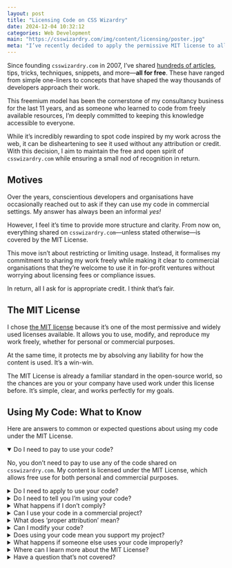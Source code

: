 ```yaml
---
layout: post
title: "Licensing Code on CSS Wizardry"
date: 2024-12-04 10:32:12
categories: Web Development
main: "https://csswizardry.com/img/content/licensing/poster.jpg"
meta: "I’ve recently decided to apply the permissive MIT license to all content on CSS Wizardry by default. How does this affect you?"
---
```


Since founding `csswizardry.com` in 2007, I’ve shared [hundreds of
articles](/archive/), tips, tricks, techniques, snippets, and more—**all for
free**. These have ranged from simple one-liners to concepts that have shaped
the way thousands of developers approach their work.

This freemium model has been the cornerstone of my consultancy business for the
last 11 years, and as someone who learned to code from freely available
resources, I’m deeply committed to keeping this knowledge accessible to
everyone.

While it’s incredibly rewarding to spot code inspired by my work across the web,
it can be disheartening to see it used without any attribution or credit. With
this decision, I aim to maintain the free and open spirit of `csswizardry.com`
while ensuring a small nod of recognition in return.


## Motives

Over the years, conscientious developers and organisations have occasionally
reached out to ask if they can use my code in commercial settings. My answer has
always been an informal _yes!_

However, I feel it’s time to provide more structure and clarity. From now on,
everything shared on `csswizardry.com`—unless stated otherwise—is covered by the
MIT License.

This move isn’t about restricting or limiting usage. Instead, it formalises my
commitment to sharing my work freely while making it clear to commercial
organisations that they’re welcome to use it in for-profit ventures without
worrying about licensing fees or compliance issues.

In return, all I ask for is appropriate credit. I think that’s fair.

## The MIT License

I chose [the MIT license](https://opensource.org/license/mit) because it’s one
of the most permissive and widely used licenses available. It allows you to use,
modify, and reproduce my work freely, whether for personal or commercial
purposes.

At the same time, it protects me by absolving any liability for how the content
is used. It’s a win-win.

The MIT License is already a familiar standard in the open-source world, so the
chances are you or your company have used work under this license before. It’s
simple, clear, and works perfectly for my goals.

## Using My Code: What to Know

Here are answers to common or expected questions about using my code under the
MIT License.

<details name="license-faq" open>
  <summary>Do I need to pay to use your code?</summary>
  <p>No, you don’t need to pay to use any of the code shared on <code>csswizardry.com</code>. My content is licensed under the MIT License, which allows free use for both personal and commercial purposes.</p>
</details>

<details name="license-faq">
  <summary>Do I need to apply to use your code?</summary>
  <p>No, there’s no need to apply or seek permission. The MIT License already grants you the right to use, modify, and distribute the code as long as you meet its conditions, which primarily involve proper attribution.</p>
</details>

<details name="license-faq">
  <summary>Do I need to tell you I’m using your code?</summary>
  <p>You’re not required to inform me, but I’d love to hear about it! It’s always rewarding to see how my work is being used, so feel free to drop me a line if you’d like to share what you’ve built.</p>
</details>

<details name="license-faq">
  <summary>What happens if I don’t comply?</summary>
  <p>If you don’t comply with the MIT License (e.g. by failing to include attribution), you’re in breach of the license. This means you lose the rights granted by it, and technically, your use of the code would be unauthorised.</p>
  <p>I’d prefer to resolve issues amicably, so if there’s a misunderstanding, I’d encourage you to reach out so we can work things out.</p>
</details>

<details name="license-faq">
  <summary>Can I use your code in a commercial project?</summary>
  <p>Yes, you’re free to use my code in commercial projects. The MIT License permits this, and there are no hidden fees or obligations beyond proper attribution.</p>
</details>

<details name="license-faq">
  <summary>What does ‘proper attribution’ mean?</summary>
  <p>Proper attribution involves giving credit to the original source of the code. Typically, this means including a copy of the license and copyright notice in your repository and a comment in your code.</p>
</details>

<details name="license-faq">
  <summary>Can I modify your code?</summary>
  <p>Yes, the MIT License allows you to modify my code to suit your needs. Even if you make changes, you still need to include attribution to the original source.</p>
</details>

<details name="license-faq">
  <summary>Does using your code mean you support my project?</summary>
  <p>Not necessarily. While I’m happy to see my code being used, using it doesn’t imply my endorsement of your project.</p>
</details>

<details name="license-faq">
  <summary>What happens if someone else uses your code improperly?</summary>
  <p>If you’re aware of someone misusing my code, feel free to let me know. However, enforcement is ultimately my responsibility, and I’ll handle it as needed.</p>
</details>

<details name="license-faq">
  <summary>Where can I learn more about the MIT License?</summary>
  <p>You can read <a href="https://opensource.org/licenses/MIT">the full text of the MIT License</a> or read <a href="https://csswizardry.com/license/">the License page</a> of this site.</p>
</details>


<details name="license-faq">
  <summary>Have a question that’s not covered?</summary>
  <p>I’d love to help! Feel free to <a href="/contact/">get in touch with me</a>.</p>
</details>


